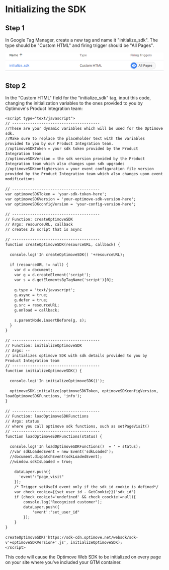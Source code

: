 # Initializing the SDK

## Step 1
In Google Tag Manager, create a new tag and name it "initialize_sdk". The type should be "Custom HTML" and firing trigger should be "All Pages".

<p align="left"><img src="https://github.com/DannyMac180/Web-SDK-Integration-Guide/blob/master/Web-SDK-Basic-Code-Setup/images/Screenshot_1.png"></p>

## Step 2
In the "Custom HTML" field for the "initialize_sdk" tag, input this code, changing the initialization variables to the ones provided to you by Optimove's Product Integration team:

    <script type="text/javascript">
    // ---------------------------------------
    //These are your dynamic variables which will be used for the Optimove sdk. 
    //Make sure to replace the placeholder text with the variables provided to you by our Product Integration team.
    //optimoveSDKToken = your sdk token provided by the Product Integration team
    //optimoveSDKVersion = the sdk version provided by the Product Integration team which also changes upon sdk upgrades
    //optimoveSDKconfigVersion = your event configuration file version provided by the Product Integration team which also changes upon event modifications
    
    // ---------------------------------------
    var optimoveSDKToken = 'your-sdk-token-here'; 
    var optimoveSDKVersion = 'your-optimove-sdk-version-here'; 
    var optimoveSDKconfigVersion = 'your-config-version-here'; 
    
    // ---------------------------------------
    // Function: createOptimoveSDK
    // Args: resourceURL, callback
    // creates JS script that is async
    
    // ---------------------------------------
    function createOptimoveSDK(resourceURL, callback) {
      
      console.log('In createOptimoveSDK() '+resourceURL); 
    
      if (resourceURL != null) {
        var d = document;
        var g = d.createElement('script');
        var s = d.getElementsByTagName('script')[0];
    
        g.type = 'text/javascript';
        g.async = true;
        g.defer = true;
        g.src = resourceURL;
        g.onload = callback;
    
        s.parentNode.insertBefore(g, s);
      }
    }
    
    // ---------------------------------------
    // Function: initializeOptimoveSDK
    // Args: --
    // initializes optimove SDK with sdk details provided to you by Product Integration team
    // ---------------------------------------
    function initializeOptimoveSDK() {
      
      console.log('In initializeOptimoveSDK()');
    
      optimoveSDK.initialize(optimoveSDKToken, optimoveSDKconfigVersion, loadOptimoveSDKFunctions, 'info');
    }
    
    // ---------------------------------------
    // Function: loadOptimoveSDKFunctions
    // Args: status
    // where you call optimove sdk functions, such as setPageVisit()
    // ---------------------------------------
    function loadOptimoveSDKFunctions(status) {
    
      console.log('In loadOptimoveSDKFunctions()  = ' + status);
      //var sdkLoadedEvent = new Event('sdkLoaded');
      //document.dispatchEvent(sdkLoadedEvent);
      //window.sdkIsLoaded = true;
      
        dataLayer.push({
          'event':"page_visit"
        });
      	/* Trigger setUseId event only if the sdk_id cookie is defined*/
      	var check_cookie={{set_user_id - GetCookie}}('sdk_id')
      	if (check_cookie!='undefined' && check_coockie!=null){
          	console.log("Recognized customer");
        	dataLayer.push({
          		'event':"set_user_id"
        	});
        }
    }
    
    createOptimoveSDK('https://sdk-cdn.optimove.net/websdk/sdk-v'+optimoveSDKVersion+'.js', initializeOptimoveSDK); 
    </script>

This code will cause the Optimove Web SDK to be initialized on every page on your site where you've included your GTM container.
